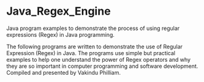 # Java_Regex_Engine
Java program examples to demonstrate the process of using regular expressions (Regex) in Java programming.

The following programs are written to demonstrate the use of Regular Expression (Regex) in Java.
The programs use simple but practical examples to help one understand the power of Regex operators and why they are so important in computer programming and software development.
Compiled and presented by Vakindu Philliam.

